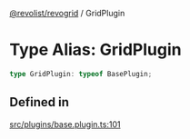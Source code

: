 [@revolist/revogrid](README.md) / GridPlugin

# Type Alias: GridPlugin

```ts
type GridPlugin: typeof BasePlugin;
```

## Defined in

[src/plugins/base.plugin.ts:101](https://github.com/revolist/revogrid/blob/2f07f30b37da771d7d712c0b9b9b90928758921a/src/plugins/base.plugin.ts#L101)
